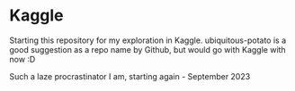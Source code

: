 # Kaggle
Starting this repository for my exploration in Kaggle. ubiquitous-potato is a good suggestion as a repo name by Github, but would go with Kaggle with now :D

Such a laze procrastinator I am, starting again - September 2023

